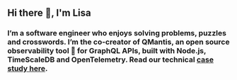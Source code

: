 ## Hi there 👋, I'm Lisa


### I’m a software engineer who enjoys solving problems, puzzles and crosswords. I’m the co-creator of QMantis, an open source observability tool :mag_right: for GraphQL APIs, built with Node.js, TimeScaleDB and OpenTelemetry. Read our technical [case study here](https://qmantis.org). 


<!--
**lisa-m1/lisa-m1** is a ✨ _special_ ✨ repository because its `README.md` (this file) appears on your GitHub profile.
[Visit my personal Website]
[Say hi via e-mail]
[Connect on Linkedin]
Here are some ideas to get you started:

- 🔭 I’m currently working on ...
- 🌱 I’m currently learning ...
- 👯 I’m looking to collaborate on ...
- 🤔 I’m looking for help with ...
- 💬 Ask me about ...
- 📫 How to reach me: ...
- 😄 Pronouns: ...
- ⚡ Fun fact: ...
-->
